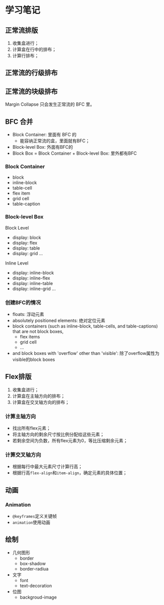 # 学习笔记

## 正常流排版

1. 收集盒进行；
2. 计算盒在行中的排布；
3. 计算行排布；

## 正常流的行级排布

## 正常流的块级排布

Margin Collapse 只会发生正常流的 BFC 里。

## BFC 合并

- Block Container: 里面有 BFC 的
    - 能容纳正常流的盒，里面就有BFC；
- Block-level Box: 外面有BFC的
- Block Box = Block Container + Block-level Box:
    里外都有BFC

### Block Container

- block
- inline-block
- table-cell
- flex item
- grid cell
- table-caption

### Block-level Box

Block Level

- display: block
- display: flex
- display: table
- display: grid
...

Inline Level

- display: inline-block
- display: inline-flex
- display: inline-table
- display: inline-grid
...

### 创建BFC的情况

- floats: 浮动元素
- absolutely positioned elements: 绝对定位元素
- block containers (such as inline-block, table-cells, and table-captions) that are not block boxes,
    - flex items
    - grid cell
    - ...
- and block boxes with 'overflow' other than 'visible': 除了overflow属性为visible的block boxes


## Flex排版

1. 收集盒进行；
2. 计算盒在主轴方向的排布；
3. 计算盒在交叉轴方向的排布；

### 计算主轴方向

- 找出所有flex元素；
- 将主轴方向的剩余尺寸按比例分配给这些元素；
- 若剩余空间为负数，所有flex元素为0，等比压缩剩余元素；

### 计算交叉轴方向

- 根据每行中最大元素尺寸计算行高；
- 根据行高`flex-align`和`item-align`，确定元素的具体位置；

## 动画

### Animation

- `@keyframes`定义关键帧
- `animation`使用动画

## 绘制

- 几何图形
    - border
    - box-shadow
    - border-radiua
- 文字
    - font
    - text-decoration
- 位图
    - backgroud-image
